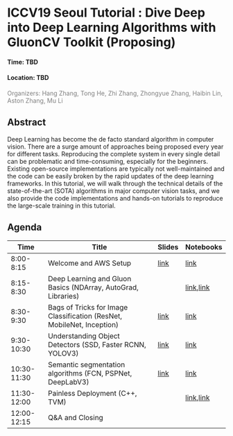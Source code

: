 # ICCV19 Seoul Tutorial : Dive Deep into Deep Learning Algorithms with GluonCV Toolkit (Proposing)

<h4>Time: TBD</h4>
<h4>Location: TBD</h4>
<span style="color:grey">Organizers: Hang Zhang, Tong He, Zhi Zhang, Zhongyue Zhang, Haibin Lin, Aston Zhang, Mu Li</span>

Abstract
--------
Deep Learning has become the de facto standard algorithm in computer vision. There are a surge amount of approaches being proposed every year for different tasks.  Reproducing the complete system in every single detail can be problematic and time-consuming, especially for the beginners. Existing open-source implementations are typically not well-maintained and the code can be easily broken by the rapid updates of the deep learning frameworks. In this tutorial, we will walk through the technical details of the state-of-the-art (SOTA) algorithms in major computer vision tasks, and we also provide the code implementations and hands-on tutorials to reproduce the large-scale training in this tutorial.

Agenda
------


| Time        | Title                                                                  | Slides    | Notebooks  |
|-------------|------------------------------------------------------------------------|-----------|------------|
| 8:00-8:15   | Welcome and AWS Setup                                                  | [link][0] | [link][01] |
| 8:15-8:30   | Deep Learning and Gluon Basics (NDArray, AutoGrad, Libraries)          |           | [link][11],[link][12] |
| 8:30-9:30   | Bags of Tricks for Image Classification (ResNet, MobileNet, Inception) | [link][2] | [link][21] |
| 9:30-10:30  | Understanding Object Detectors (SSD, Faster RCNN, YOLOV3)              | [link][3] | [link][31] |
| 10:30-11:30 | Semantic segmentation algorithms (FCN, PSPNet, DeepLabV3)              | [link][4] | [link][41] |
| 11:30-12:00 | Painless Deployment (C++, TVM)                                         |           | [link][51],[link][52] |
| 12:00-12:15 | Q&A and Closing                                                        |           |            |


[0]: https://github.com/zhanghang1989/ICCV19-GluonCV/blob/master/slides/GluonCV.pptx
[2]: https://github.com/zhanghang1989/ICCV19-GluonCV/blob/master/slides/Classification.pptx
[3]: https://github.com/zhanghang1989/ICCV19-GluonCV/blob/master/slides/Detection.pptx
[4]: https://github.com/zhanghang1989/ICCV19-GluonCV/blob/master/slides/Segmentation.pptx

[01]: https://github.com/zhanghang1989/ICCV19-GluonCV/blob/master/00_setup/use_aws.ipynb
[11]: https://github.com/zhanghang1989/ICCV19-GluonCV/blob/master/01_basics/autograd.ipynb
[12]: https://github.com/zhanghang1989/ICCV19-GluonCV/blob/master/01_basics/ndarray.ipynb
[21]: https://github.com/zhanghang1989/ICCV19-GluonCV/blob/master/02_classification/ImageClassification.ipynb
[31]: https://github.com/zhanghang1989/ICCV19-GluonCV/blob/master/03_detection/ObjectDetection.ipynb
[41]: https://github.com/zhanghang1989/ICCV19-GluonCV/blob/master/04_segmentation/SemanticSegmentation.ipynb
[51]: https://github.com/zhanghang1989/ICCV19-GluonCV/blob/master/05_deployment/export_network.ipynb
[52]: https://github.com/zhanghang1989/ICCV19-GluonCV/blob/master/05_deployment/cpp_inference.ipynb
